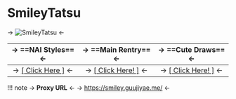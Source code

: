 # SmileyTatsu

-> ![SmileyTatsu](https://i.imgur.com/t552Mvf.jpg) <-

-> ==NAI Styles== <- | -> ==Main Rentry== <- | -> ==Cute Draws== <-
:----: | :----: | :----:
-> [[ Click Here ]](https://rentry.org/SmileyNAIArtists) <- | -> [[ Click Here! ]](https://rentry.org/SmileyTatsu) <- | -> [[ Click Here! ]](https://rentry.org/SmileyDraws ) <- | 

!!! note
	-> **Proxy URL** <-
	-> https://smiley.guujiyae.me/ <-